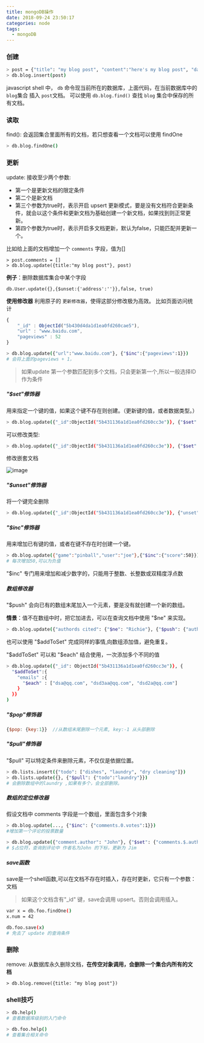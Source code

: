 ```yaml
---
title: mongoDB操作
date: 2018-09-24 23:50:17
categories: node
tags:
  - mongoDB
---
```


### 创建

```bash
> post = {"title": "my blog post", "content":"here's my blog post", "date": new Date()}
> db.blog.insert(post)
```
 
javascript shell 中， `db` 命令现当前所在的数据库，上面代码，在当前数据库中的 `blog`集合 插入 `post`文档。
可以使用 `db.blog.find()` 查找 `blog` 集合中保存的所有文档。

### 读取

find(): 会返回集合里面所有的文档，若只想查看一个文档可以使用 findOne

```bash
> db.blog.findOne()
```

### 更新

update: 接收至少两个参数:

- 第一个是更新文档的限定条件
- 第二个是新文档
- 第三个参数为true时，表示开启 upsert 更新模式，要是没有文档符合更新条件，就会以这个条件和更新文档为基础创建一个新文档，如果找到则正常更新。
- 第四个参数为true时，表示开启多文档更新，默认为false，只能匹配并更新一个。

比如给上面的文档增加一个 `comments` 字段，值为[]

```
> post.comments = []
> db.blog.update({title:"my blog post"}, post)
```
**例子**：删除数据库集合中某个字段

```
db.User.update({},{$unset:{'address':''}},false, true)
```


**使用修改器**
利用原子的 `更新修改器`，使得这部分修改极为高效。
比如页面访问统计

```js
{
    "_id" : ObjectId("5b430d4da1d1ea0fd260cae5"),
    "url" : "www.baidu.com",
    "pageviews" : 52
}
```

```bash
> db.blog.update({"url":"www.baidu.com"}, {"$inc":{"pageviews":1}})
# 会将上面的pageviews + 1，
```

> 如果update 第一个参数匹配到多个文档，只会更新第一个,所以一般选择ID作为条件

##### "$set"修饰器

用来指定一个键的值，如果这个键不存在则创建。（更新键的值，或者数据类型。）

```bash
> db.blog.update({"_id":ObjectId("5b431136a1d1ea0fd260cc3e")}, {"$set":{"favorite book": "war and peace"}})
```

可以修改类型:

```bash
> db.blog.update({"_id":ObjectId("5b431136a1d1ea0fd260cc3e")}, {"$set":{"favorite book": ["cat", "dog"]}})
```

修改嵌套文档

![image](https://ws2.sinaimg.cn/large/0073tXM5gy1fy1xtlf4syj30io05cq39.jpg)


##### "$unset"修饰器

将一个键完全删除

```bash
> db.blog.update({"_id":ObjectId("5b431136a1d1ea0fd260cc3e")}, {"unset": {"favorite book": 1}})
```

##### "$inc"修饰器

用来增加已有键的值，或者在键不存在时创建一个键。

```bash
> db.blog.update({"game":"pinball","user":"joe"},{"$inc":{"score":50}})
# 每次增加50,可以为负值
```
"$inc" 专门用来增加和减少数字的，只能用于整数、长整数或双精度浮点数

##### 数组修改器

"$push" 会向已有的数组末尾加入一个元素，要是没有就创建一个新的数组。

**情景**：值不在数组中时，把它加进去，可以在查询文档中使用 "$ne" 来实现。

```bash
> db.blog.update({"authords cited": {"$ne": "Richie"}, {"$push": {"authords cited": "Richie"}}})
```

也可以使用 "$addToSet" 完成同样的事情,向数组添加值，避免重复。

"$addToSet" 可以和 "$each" 结合使用，一次添加多个不同的值

```bash
> db.blog.update({"_id": ObjectId("5b431136a1d1ea0fd260cc3e")}, {
  "$addToSet":{
    "emails" :{
      "$each" : ["dsa@qq.com", "dsd3aa@qq.com", "dsd2a@qq.com"]
    }
  }}
)
```

##### "$pop"修饰器
```js
{$pop: {key:1}}  //从数组末尾删除一个元素, key:-1 从头部删除
```

##### "$pull"修饰器

"$pull" 可以特定条件来删除元素，不仅仅是依据位置。

```bash
> db.lists.insert({"todo": ["dishes", "laundry", "dry cleaning"]})
> db.lists.update({}, {"$pull": {"todo":"laundry"}})
# 会删除数组中的laundry ,如果有多个，会全部删除。
```

##### 数组的定位修改器

假设文档中 comments 字段是一个数组，里面包含多个对象

```bash
> db.blog.update(..., {"$inc": {"comments.0.votes":1}})
#增加第一个评论的投票数量

> db.blog.update({"comment.author": "John"}, {"$set": {"comments.$.author": "Jim"}})
# $占位符，查询到评论中 作者名为John 的下标，更新为 Jim
```

##### save函数

save是一个shell函数,可以在文档不存在时插入，存在时更新，它只有一个参数：文档

> 如果这个文档含有"_id" 键，save会调用 upsert。否则会调用插入。


```bash
var x = db.foo.findOne()
x.num = 42

db.foo.save(x)
# 免去了 update 的查询条件
```


### 删除

remove: 从数据库永久删除文档，**在传空对象调用，会删除一个集合内所有的文档**

```
> db.blog.remove({title: "my blog post"})
```

### shell技巧

```bash
> db.help()
# 查看数据库级别的入门命令

> db.foo.help()
# 查看集合相关命令
```
